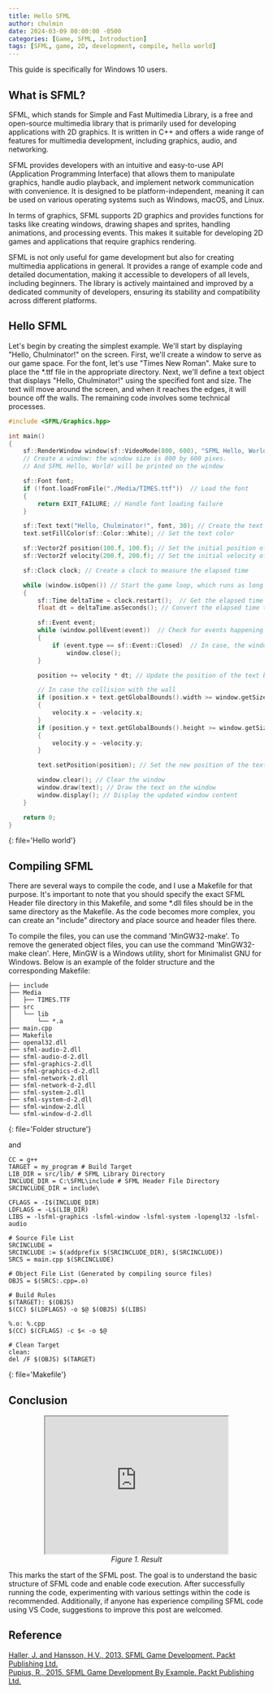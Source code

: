 ```yaml
---
title: Hello SFML
author: chulmin
date: 2024-03-09 00:00:00 -0500
categories: [Game, SFML, Introduction]
tags: [SFML, game, 2D, development, compile, hello world]
---
```


This guide is specifically for Windows 10 users.

## What is SFML?

SFML, which stands for Simple and Fast Multimedia Library, is a free and open-source multimedia library that is primarily used for developing applications with 2D graphics. It is written in C++ and offers a wide range of features for multimedia development, including graphics, audio, and networking.

SFML provides developers with an intuitive and easy-to-use API (Application Programming Interface) that allows them to manipulate graphics, handle audio playback, and implement network communication with convenience. It is designed to be platform-independent, meaning it can be used on various operating systems such as Windows, macOS, and Linux.

In terms of graphics, SFML supports 2D graphics and provides functions for tasks like creating windows, drawing shapes and sprites, handling animations, and processing events. This makes it suitable for developing 2D games and applications that require graphics rendering.

SFML is not only useful for game development but also for creating multimedia applications in general. It provides a range of example code and detailed documentation, making it accessible to developers of all levels, including beginners. The library is actively maintained and improved by a dedicated community of developers, ensuring its stability and compatibility across different platforms.

## Hello SFML
Let's begin by creating the simplest example. We'll start by displaying "Hello, Chulminator!" on the screen. First, we'll create a window to serve as our game space. For the font, let's use "Times New Roman". Make sure to place the *.ttf file in the appropriate directory. Next, we'll define a text object that displays "Hello, Chulminator!" using the specified font and size. The text will move around the screen, and when it reaches the edges, it will bounce off the walls. The remaining code involves some technical processes.

```cpp
#include <SFML/Graphics.hpp>

int main()
{
    sf::RenderWindow window(sf::VideoMode(800, 600), "SFML Hello, World!");
    // Create a window: the window size is 800 by 600 pixes.
    // And SFML Hello, World! will be printed on the window

    sf::Font font;
    if (!font.loadFromFile("./Media/TIMES.ttf"))  // Load the font
    {
        return EXIT_FAILURE; // Handle font loading failure
    }

    sf::Text text("Hello, Chulminator!", font, 30); // Create the text
    text.setFillColor(sf::Color::White); // Set the text color

    sf::Vector2f position(100.f, 100.f); // Set the initial position of the text
    sf::Vector2f velocity(200.f, 200.f); // Set the initial velocity of the text

    sf::Clock clock; // Create a clock to measure the elapsed time

    while (window.isOpen()) // Start the game loop, which runs as long as the window is open
    {
        sf::Time deltaTime = clock.restart();  // Get the elapsed time since the last frame and restart the clock
        float dt = deltaTime.asSeconds(); // Convert the elapsed time to seconds

        sf::Event event;
        while (window.pollEvent(event))  // Check for events happening in the window
        {
            if (event.type == sf::Event::Closed)  // In case, the window is closed
                window.close();
        }

        position += velocity * dt; // Update the position of the text based on its velocity and the elapsed time

        // In case the collision with the wall 
        if (position.x + text.getGlobalBounds().width >= window.getSize().x || position.x <= 0)
        {
            velocity.x = -velocity.x;
        }
        if (position.y + text.getGlobalBounds().height >= window.getSize().y || position.y <= 0)
        {
            velocity.y = -velocity.y;
        }

        text.setPosition(position); // Set the new position of the text

        window.clear(); // Clear the window
        window.draw(text); // Draw the text on the window
        window.display(); // Display the updated window content
    }

    return 0;
}
```
{: file='Hello world'}


## Compiling SFML

There are several ways to compile the code, and I use a Makefile for that purpose. It's important to note that you should specify the exact SFML Header file directory in this Makefile, and some *.dll files should be in the same directory as the Makefile. As the code becomes more complex, you can create an "include" directory and place source and header files there.

To compile the files, you can use the command 'MinGW32-make'. To remove the generated object files, you can use the command 'MinGW32-make clean'. Here, MinGW is a Windows utility, short for Minimalist GNU for Windows. Below is an example of the folder structure and the corresponding Makefile:


```
├── include
├── Media
│   ├── TIMES.TTF
├── src
│   └── lib
│       └── *.a
├── main.cpp
├── Makefile
├── openal32.dll
├── sfml-audio-2.dll
├── sfml-audio-d-2.dll
├── sfml-graphics-2.dll
├── sfml-graphics-d-2.dll
├── sfml-network-2.dll
├── sfml-network-d-2.dll
├── sfml-system-2.dll
├── sfml-system-d-2.dll 
├── sfml-window-2.dll
└── sfml-window-d-2.dll
```
{: file='Folder structure'}

and

```shell
CC = g++
TARGET = my_program # Build Target
LIB_DIR = src/lib/ # SFML Library Directory
INCLUDE_DIR = C:\SFML\include # SFML Header File Directory
SRCINCLUDE_DIR = include\

CFLAGS = -I$(INCLUDE_DIR)
LDFLAGS = -L$(LIB_DIR)
LIBS = -lsfml-graphics -lsfml-window -lsfml-system -lopengl32 -lsfml-audio

# Source File List
SRCINCLUDE =
SRCINCLUDE := $(addprefix $(SRCINCLUDE_DIR), $(SRCINCLUDE))
SRCS = main.cpp $(SRCINCLUDE)

# Object File List (Generated by compiling source files)
OBJS = $(SRCS:.cpp=.o)

# Build Rules
$(TARGET): $(OBJS)
$(CC) $(LDFLAGS) -o $@ $(OBJS) $(LIBS)

%.o: %.cpp
$(CC) $(CFLAGS) -c $< -o $@

# Clean Target
clean:
del /F $(OBJS) $(TARGET)
```
{: file='Makefile'}


## Conclusion
<p align = "center">
<iframe src="https://drive.google.com/file/d/1c-M92F5xXkGg-DiEq5_ZGoVKKzf6OFDV/preview" width="360" height="270" allow="autoplay"></iframe>
  <br>
  <em>Figure 1. Result</em>
</p>
<!-- *Figure 1. Result* -->
<!-- <iframe src="https://drive.google.com/file/d/1psJ7MXSl1dn1xoTxNTIV2gLRQnkVk3Dj/preview" width="640" height="480" allow="autoplay"></iframe> -->



This marks the start of the SFML post. The goal is to understand the basic structure of SFML code and enable code execution. After successfully running the code, experimenting with various settings within the code is recommended. Additionally, if anyone has experience compiling SFML code using VS Code, suggestions to improve this post are welcomed.



## Reference
[Haller, J. and Hansson, H.V., 2013. SFML Game Development. Packt Publishing Ltd.](https://www.packtpub.com/product/sfml-game-development)<br>
[Pupius, R., 2015. SFML Game Development By Example. Packt Publishing Ltd.](https://www.packtpub.com/product/sfml-game-development-by-example)

